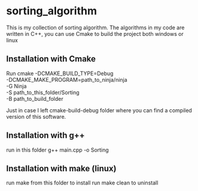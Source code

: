 # sorting_algorithm
This is my collection of sorting algorithm. The algorithms in my code are written in C++, you can use Cmake to build the project both windows or linux

## Installation with Cmake
Run
cmake -DCMAKE_BUILD_TYPE=Debug \
-DCMAKE_MAKE_PROGRAM=path_to_ninja/ninja \
-G Ninja  \
-S path_to_this_folder/Sorting \
-B path_to_build_folder

Just in case I left cmake-build-debug folder where you can find a compiled version of this software.

## Installation with g++
run in this folder g++ main.cpp -o Sorting

## Installation with make (linux)
run make from this folder to install 
run make clean to uninstall 



